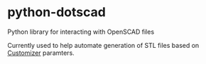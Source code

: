 python-dotscad
==============

Python library for interacting with OpenSCAD files

Currently used to help automate generation of STL files based on [Customizer](http://customizer.makerbot.com/docs) paramters.
